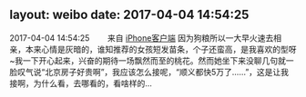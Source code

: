 layout: weibo
date: 2017-04-04 14:54:25
---
<meta name="referrer" content="no-referrer" />

2017-04-04 14:54:25  &nbsp;&nbsp;&nbsp;&nbsp;&nbsp;&nbsp; 来自 <a href="http://app.weibo.com/t/feed/9ksdit" rel="nofollow">iPhone客户端</a>
因为狗粮所以一大早火速去相亲，本来心情是灰暗的，谁知推荐的女孩短发苗条，个子还蛮高，是我喜欢的型呀~我一下开心起来，兴奋的期待一场飘然而至的桃花。然而她坐下来没聊几句就一脸叹气说“北京房子好贵啊”，我应该怎么接呢，“顺义都快5万了……”，这是让我接啊，为什么看，去哪看的，看啥样的… ​​​
